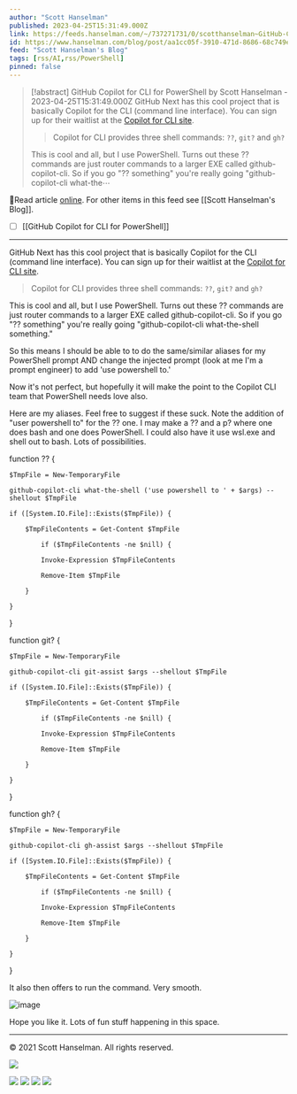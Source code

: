 ```yaml
---
author: "Scott Hanselman"
published: 2023-04-25T15:31:49.000Z
link: https://feeds.hanselman.com/~/737271731/0/scotthanselman~GitHub-Copilot-for-CLI-for-PowerShell
id: https://www.hanselman.com/blog/post/aa1cc05f-3910-471d-8686-68c749ec90ff
feed: "Scott Hanselman's Blog"
tags: [rss/AI,rss/PowerShell]
pinned: false
---
```

> [!abstract] GitHub Copilot for CLI for PowerShell by Scott Hanselman - 2023-04-25T15:31:49.000Z
> GitHub Next has this cool project that is basically Copilot for the CLI (command line interface). You can sign up for their waitlist at the [Copilot for CLI site](https://githubnext.com/projects/copilot-cli/).
> 
> > Copilot for CLI provides three shell commands: `??`, `git?` and `gh?`
> 
> This is cool and all, but I use PowerShell. Turns out these ?? commands are just router commands to a larger EXE called github-copilot-cli. So if you go "?? something" you're really going "github-copilot-cli what-the⋯

🔗Read article [online](https://feeds.hanselman.com/~/737271731/0/scotthanselman~GitHub-Copilot-for-CLI-for-PowerShell). For other items in this feed see [[Scott Hanselman's Blog]].

- [ ] [[GitHub Copilot for CLI for PowerShell]]
- - -
GitHub Next has this cool project that is basically Copilot for the CLI (command line interface). You can sign up for their waitlist at the [Copilot for CLI site](https://feeds.hanselman.com/~/t/0/0/scotthanselman/~https://githubnext.com/projects/copilot-cli/).

> Copilot for CLI provides three shell commands: `??`, `git?` and `gh?`

This is cool and all, but I use PowerShell. Turns out these ?? commands are just router commands to a larger EXE called github-copilot-cli. So if you go "?? something" you're really going "github-copilot-cli what-the-shell something."

So this means I should be able to to do the same/similar aliases for my PowerShell prompt AND change the injected prompt (look at me I'm a prompt engineer) to add 'use powershell to.'

Now it's not perfect, but hopefully it will make the point to the Copilot CLI team that PowerShell needs love also.

Here are my aliases. Feel free to suggest if these suck. Note the addition of "user powershell to" for the ?? one. I may make a ?? and a p? where one does bash and one does PowerShell. I could also have it use wsl.exe and shell out to bash. Lots of possibilities.

function ?? { 
  
    $TmpFile = New-TemporaryFile 
  
    github-copilot-cli what-the-shell ('use powershell to ' + $args) --shellout $TmpFile 
  
    if ([System.IO.File]::Exists($TmpFile)) { 
  
        $TmpFileContents = Get-Content $TmpFile 
  
            if ($TmpFileContents -ne $nill) {
  
            Invoke-Expression $TmpFileContents 
  
            Remove-Item $TmpFile 
  
        }
  
    }
  
}
  
  
function git? {
  
    $TmpFile = New-TemporaryFile
  
    github-copilot-cli git-assist $args --shellout $TmpFile
  
    if ([System.IO.File]::Exists($TmpFile)) {
  
        $TmpFileContents = Get-Content $TmpFile 
  
            if ($TmpFileContents -ne $nill) {
  
            Invoke-Expression $TmpFileContents 
  
            Remove-Item $TmpFile 
  
        }
  
    }
  
}
  
function gh? {
  
    $TmpFile = New-TemporaryFile
  
    github-copilot-cli gh-assist $args --shellout $TmpFile
  
    if ([System.IO.File]::Exists($TmpFile)) {
  
        $TmpFileContents = Get-Content $TmpFile 
  
            if ($TmpFileContents -ne $nill) {
  
            Invoke-Expression $TmpFileContents 
  
            Remove-Item $TmpFile 
  
        }
  
    }
  
} 

It also then offers to run the command. Very smooth.

![image](https://www.hanselman.com/blog/content/binary/Windows-Live-Writer/GitHub-Copilot-for-CLI-for-PowerShell_B0E3/image_f39afdbf-04bf-4c95-a913-2404f46dc308.png "image")

Hope you like it. Lots of fun stuff happening in this space.

  

---

© 2021 Scott Hanselman. All rights reserved.  

![](https://feeds.hanselman.com/~/i/737271731/0/scotthanselman)

[![](https://assets.feedblitz.com/i/fblike20.png)](https://feeds.hanselman.com/_/28/737271731/scotthanselman "Like on Facebook") [![](https://assets.feedblitz.com/i/x.png)](https://feeds.hanselman.com/_/24/737271731/scotthanselman "Post to X.com") [![](https://assets.feedblitz.com/i/email20.png)](https://feeds.hanselman.com/_/19/737271731/scotthanselman "Subscribe by email") [![](https://assets.feedblitz.com/i/rss20.png)](https://feeds.hanselman.com/_/20/737271731/scotthanselman "Subscribe by RSS")
